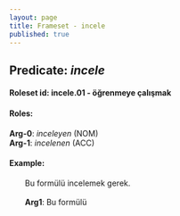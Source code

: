 ```yaml
---
layout: page
title: Frameset - incele
published: true
---
```

<h2>Predicate: <i>incele</i></h2>
<h4>Roleset id: incele.01 - öğrenmeye çalışmak<br>
<h4>Roles:</h4>
<b>Arg-0</b>: <i>inceleyen</i>  (NOM) <br>
<b>Arg-1</b>: <i>incelenen</i>  (ACC) <br>
<h4>Example:</h4>
&emsp;&emsp;Bu formülü incelemek gerek.<br><br>
&emsp;&emsp;<b>Arg1</b>:  Bu formülü<br>

